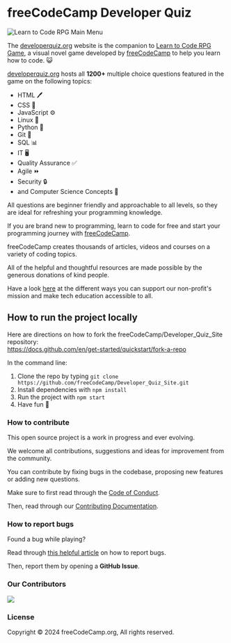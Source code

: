 # freeCodeCamp Developer Quiz

![Learn to Code RPG Main Menu](Splash_Art.png)

The [developerquiz.org](https://developerquiz.org/) website is the companion to [Learn to Code RPG Game](https://freecodecamp.itch.io/learn-to-code-rpg), a visual novel game developed by [freeCodeCamp](https://www.freecodecamp.org) to help you learn how to code. 😺

[developerquiz.org](https://developerquiz.org/) hosts all **1200+** multiple choice questions featured in the game on the following topics:

- HTML 🖊️
- CSS 🎨
- JavaScript ⚙️
- Linux 🐧
- Python 🐍
- Git 📁
- SQL 📊
- IT 🖥️
- Quality Assurance ✅
- Agile ⏩
- Security 🔒
- and Computer Science Concepts 🤖

All questions are beginner friendly and approachable to all levels, so they are ideal for refreshing your programming knowledge.

If you are brand new to programming, learn to code for free and start your programming journey with [freeCodeCamp](https://www.freecodecamp.org/).

freeCodeCamp creates thousands of articles, videos and courses on a variety of coding topics.

All of the helpful and thoughtful resources are made possible by the generous donations of kind people.

Have a look [here](https://www.freecodecamp.org/news/how-to-donate-to-free-code-camp/) at the different ways you can support our non-profit's mission and make tech education accessible to all.

## How to run the project locally

Here are directions on how to fork the freeCodeCamp/Developer_Quiz_Site repository:<br>
https://docs.github.com/en/get-started/quickstart/fork-a-repo

In the command line:

1. Clone the repo by typing `git clone https://github.com/freeCodeCamp/Developer_Quiz_Site.git`
2. Install dependencies with `npm install`
3. Run the project with `npm start`
4. Have fun 🚀

### How to contribute

This open source project is a work in progress and ever evolving.

We welcome all contributions, suggestions and ideas for improvement from the community.

You can contribute by fixing bugs in the codebase, proposing new features or adding new questions.

Make sure to first read through the [Code of Conduct](https://www.freecodecamp.org/news/code-of-conduct/).

Then, read through our [Contributing Documentation](CONTRIBUTING.md).

### How to report bugs

Found a bug while playing?

Read through [this helpful article](https://forum.freecodecamp.org/t/how-to-report-a-bug-to-the-freecodecamp-open-source-community/19543) on how to report bugs.

Then, report them by opening a **GitHub Issue**.

### Our Contributors
<a href="https://github.com/freeCodeCamp/Developer_Quiz_Site/graphs/contributors">
  <img src="https://contrib.rocks/image?repo=freeCodeCamp/Developer_Quiz_Site&columns=15" />
</a>

### License

Copyright © 2024 freeCodeCamp.org, All rights reserved.
